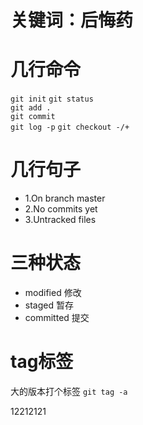 # 关键词：后悔药
# 几行命令
`git init` 
`git status`  
`git add .`  
`git commit`  
`git log -p`
`git checkout -/+`
# 几行句子
- 1.On branch master
- 2.No commits yet
- 3.Untracked files

# 三种状态
- modified 修改
- staged 暂存
- committed 提交

# tag标签 
大的版本打个标签
`git tag -a`


12212121

